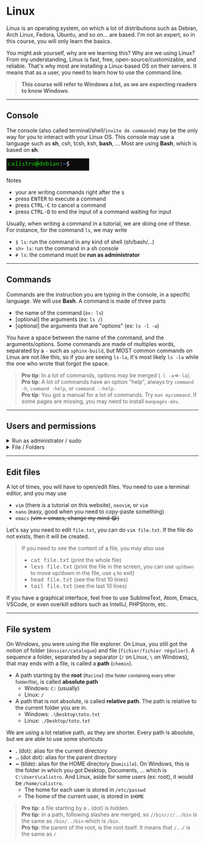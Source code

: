 # Linux

Linux is an operating system, on which a lot of distributions such as Debian, Arch Linux, Fedora, Ubuntu, and so on... are based. I'm not an expert, so in this course, you will only learn the basics.

You might ask yourself, why are we learning this? Why are we using Linux? From my understanding, Linux is fast, free, open-source/customizable, and reliable. That's why most are installing a Linux-based OS on their servers. It means that as a user, you need to learn how to use the command line.

> **This course will refer to Windows a lot, as we are expecting readers to know Windows**.

<hr class="sl">

## Console

The console (also called terminal/shell/`ìnvite de commande`) may be the only way for you to interact with your Linux OS. This console may use a language such as **sh**, csh, tcsh, ksh, **bash**, ... Most are using **Bash**, which is based on **sh**.

<div class="text-center">

![Linux (Bash) console](images/console.png)
</div>

Notes

* your are writing commands right after the `$`
* press <kbd>ENTER</kbd> to execute a command
* press <kbd>CTRL-C</kbd> to cancel a command
* press <kbd>CTRL-D</kbd> to end the input of a command waiting for input

Usually, when writing a command in a tutorial, we are doing one of these. For instance, for the command `ls`, we may write

* `$ ls`: run the command in any kind of shell (sh/bash/...)
* `sh> ls`: run the command in a sh console
* `# ls`: the command must be **run as administrator**

<hr class="sr">

## Commands

Commands are the instruction you are typing in the console, in a specific language. We will use **Bash**. A command is made of three parts

* the name of the command (`èx: ls`)
* [optional] the arguments (ex: `ls /`)
* [optional] the arguments that are "options" (ex: `ls -l -a`)

You have a space between the name of the command, and the arguments/options. Some commands are made of multiples words, separated by a `-` such as `sphinx-build`, but MOST common commands on Linux are not like this, so if you are seeing `ls-la`, it's most likely `ls -la` while the one who wrote that forgot the space.

> **Pro tip**: In a lot of commands, options may be merged (`-l -a`=>`-la`).<br>
> **Pro tip**: A lot of commands have an option "help", always try `command -h`, `command -help`, or `command --help`.<br>
> **Pro tip**: You got a manual for a lot of commands. Try `man mycommand`. If some pages are missing, you may need to install `manpages-dev`.

<hr class="sl">

## Users and permissions

<details class="details-e mt-3">
<summary>Run as administrator / sudo</summary>

On Windows, whenever you need to install a program (in Program Files), you need to run it as administrator. It means that you are running the program in a privileged mode. We got the same thing on Linux with `sudo`.

You can run a command as administrator such as ls with `sudo ls`. You can run a bash as administrator with `sudo bash`.

<div class="text-center">

![Linux sudo](images/sudo.png) (Notice the # at the end, as we told you before)
</div>

> **Pro tip**: You should not able to do that on servers/... that you don't own (you shouldn't be able to on Windows too).<br>
> **Pro tip**: You may give someone the "right" do use sudo, by adding the user in the "sudoers". Simply call `sudo usermod -a -G sudo username`.
</details>

<details class="details-e mt-3">
<summary>File / Folders</summary>

You may also restrict who can read (r), write (w), or execute/access (x) your files. Linux is considering 3 kinds of users

* **u**: you
* **g**: users of your main group (ex: `promo2023`)
* **o**: any other user

And 3 (there is more) kind of permissions

* **r** (4): can read
* **w** (2): can write
* **x** (1): can execute a script, can access a directory <small>(it means that if there is a folder without x in a path, even if we got r or w, we won't be able to work with this file)</small>

The permissions are a set of 3 numbers, for each kind of user. In binary, 000=0, 001=1, 010=2, 100=4, etc. As you saw, I put 4 after r, it means that 100=4=r. If we got 110=6=4+2=r+w, it means that the user can write and read.

* `110 100 100`: u (6=r+w), g (4=r), o (4=r) 
* `111 101 100`: u (7=r+w+x), g (5=r+x), o (4=r)

> * `chmod +x file`: give x to every user
> * `chmod u+x file`: give x to u
> * `chmod u+rw file`: give rw to u
> * `chmod 751 file`: give rwx to u, rx to g, x to o
</details>

<hr class="sr">

## Edit files

A lot of times, you will have to open/edit files. You need to use a terminal editor, and you may use

* `vim` (there is a tutorial on this website), `neovim`, or `vim`
* `nano` (easy, good when you need to copy-paste something)
* `emacs` <s>(vim > emacs, change my mind 😂)</s>

Let's say you need to edit `file.txt`, you can do `vim file.txt`. If the file do not exists, then it will be created.

> If you need to see the content of a file, you may also use
> * <kbd>cat file.txt</kbd> (print the whole file)
> * <kbd>less file.txt</kbd> (print the file in the screen, you can use `up`/`down` to move up/down in the file, use `q` to exit)
> * <kbd>head file.txt</kbd> (see the first 10 lines)
> * <kbd>tail file.txt</kbd> (see the last 10 lines)

If you have a graphical interface, feel free to use SublimeText, Atom, Emacs, VSCode, or even overkill editors such as IntelliJ, PHPStorm, etc. 

<hr class="sl">

## File system

On Windows, you were using the file explorer. On Linux, you still got the notion of folder (`dossier/catalogue`) and file (`fichier/fichier régulier`). A sequence a folder, separated by a separator (`/` on Linux, `\` on Windows), that may ends with a file, is called a **path** (`chemin`).

* A path starting by the **root** (`Racine`) <small>(the folder containing every other folder/file)</small>, is called **absolute path**
  * Windows: `C:` (usually)
  * Linux: `/`
* A path that is not absolute, is called **relative path**. The path is relative to the current folder you are in.
  * Windows: `.\Desktop\toto.txt`
  * Linux: `./Desktop/toto.txt`

We are using a lot relative path, as they are shorter. Every path is absolute, but we are able to use some shortcuts

* **.** (dot): alias for the current directory
* **..** (dot dot): alias for the parent directory
* **~** (tilde): alias for the HOME directory (`Domicile`). On Windows, this is the folder in which you got Desktop, Documents, ... which is `C:\Users\calistro`. And Linux, aside for some users (ex: root), it would be `/home/calistro`.
  * The home for each user is stored in `/etc/passwd`
  * The home of the current user, is stored in `$HOME`

> **Pro tip**: a file starting by a **.** (dot) is hidden.<br>
> **Pro tip**: in a path, following slashes are merged, so `//bin////../bin` is the same as `/bin/../bin` which is `/bin`.<br>
> **Pro tip**: the parent of the root, is the root itself. It means that `/../` is the same as `/`